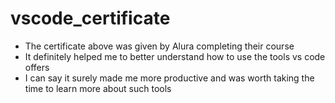 # vscode_certificate
+ The certificate above was given by Alura completing their course
+ It definitely helped me to better understand how to use the tools vs code offers
+ I can say it surely made me more productive and was worth taking the time to learn more about such tools   
